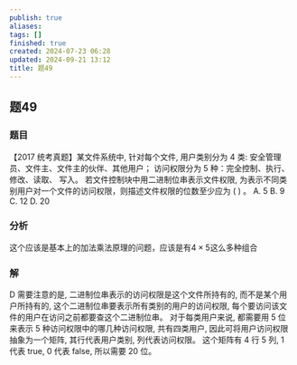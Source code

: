 ```yaml
---
publish: true
aliases: 
tags: []
finished: true
created: 2024-07-23 06:28
updated: 2024-09-21 13:12
title: 题49
---
```

## 题49
### 题目
【2017 统考真题】某文件系统中, 针对每个文件, 用户类别分为 4 类: 安全管理员、文件主、文件主的伙伴、其他用户；
访问权限分为 5 种：完全控制、执行、修改、读取、 写入。
若文件控制块中用二进制位串表示文件权限, 为表示不同类别用户对一个文件的访问权限，则描述文件权限的位数至少应为 ( ) 。
A. 5 
B. 9 
C. 12 
D. 20
### 分析
这个应该是基本上的加法乘法原理的问题，应该是有$4 \times 5$这么多种组合
### 解
D
需要注意的是, 二进制位串表示的访问权限是这个文件所持有的, 而不是某个用户所持有的, 这个二进制位串要表示所有类别的用户的访问权限, 每个要访问该文件的用户在访问之前都要查这个二进制位串。
对于每类用户来说, 都需要用 5 位来表示 5 种访问权限中的哪几种访问权限, 共有四类用户, 因此可将用户访问权限抽象为一个矩阵, 其行代表用户类别, 列代表访问权限。 这个矩阵有 4 行 5 列, 1 代表 true, 0 代表 false, 所以需要 20 位。
